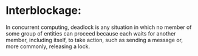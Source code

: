 # Interblockage:

In concurrent computing, deadlock is any situation in which no member of some group of entities can proceed because each waits for another member, including itself, to take action, such as sending a message or, more commonly, releasing a lock.


